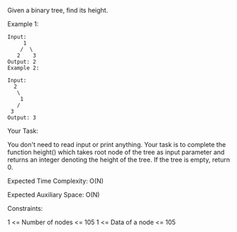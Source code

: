 Given a binary tree, find its height.


Example 1:
```
Input:
     1
    /  \
   2    3
Output: 2
Example 2:

Input:
  2
   \
    1
   /
 3
Output: 3   
```
Your Task:

You don't need to read input or print anything. Your task is to complete the function height() which takes root node of the tree as input parameter and returns an integer denoting the height of the tree. If the tree is empty, return 0. 


Expected Time Complexity: O(N)

Expected Auxiliary Space: O(N)


Constraints:

1 <= Number of nodes <= 105
1 <= Data of a node <= 105
